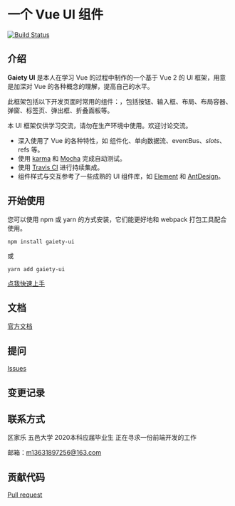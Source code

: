# 一个 Vue UI 组件

[![Build Status](https://travis-ci.org/xyyojl/vue-ui.svg?branch=master)](https://travis-ci.org/xyyojl/vue-ui)

## 介绍

**Gaiety UI** 是本人在学习 Vue 的过程中制作的一个基于 Vue 2 的 UI 框架，用意是加深对 Vue 的各种概念的理解，提高自己的水平。

此框架包括以下开发页面时常用的组件：，包括按钮、输入框、布局、布局容器、弹窗、标签页、弹出框、折叠面板等。

本 UI 框架仅供学习交流，请勿在生产环境中使用。欢迎讨论交流。
- 深入使用了 Vue 的各种特性，如 组件化、单向数据流、eventBus、$slots、$refs 等。
- 使用 [karma](https://karma-runner.github.io/latest/index.html) 和 [Mocha](https://mochajs.org/) 完成自动测试。
- 使用 [Travis CI](https://travis-ci.org/) 进行持续集成。
- 组件样式与交互参考了一些成熟的 UI 组件库，如 [Element](http://element-cn.eleme.io/#/zh-CN) 和 [AntDesign](https://ant.design/docs/react/introduce-cn)。

## 开始使用

您可以使用 npm 或 yarn 的方式安装，它们能更好地和 webpack 打包工具配合使用。 

```
npm install gaiety-ui
```

或 

```
yarn add gaiety-ui
```

[点我快速上手](http://localhost:8080/vue-ui/get-started/#%E5%85%A8%E5%B1%80%E5%BC%95%E7%94%A8 )

## 文档

[官方文档](https://xyyojl.github.io/vue-ui/)

## 提问

[Issues](https://github.com/xyyojl/vue-ui/issues ) 

## 变更记录



## 联系方式

区家乐 五邑大学 2020本科应届毕业生 正在寻求一份前端开发的工作

邮箱：m13631897256@163.com

## 贡献代码

[Pull request](https://github.com/xyyojl/vue-ui/pulls ) 




